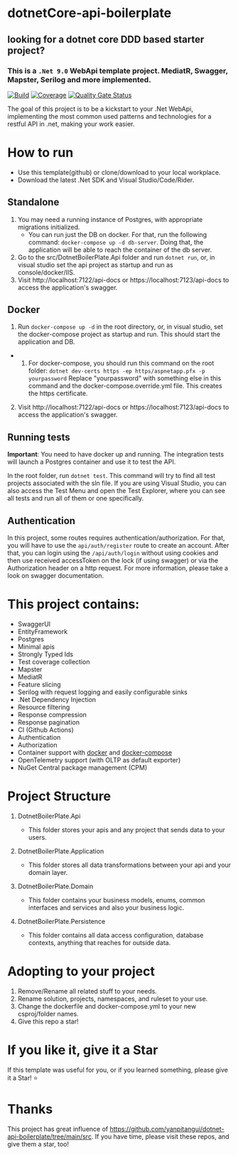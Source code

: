 # dotnetCore-api-boilerplate
## looking for a dotnet core DDD based starter project?
### This is a ``.Net 9.0`` WebApi template project. MediatR, Swagger, Mapster, Serilog and more implemented. 

[![Build](https://github.com/yanpitangui/dotnet-api-DotnetBoilerPlate/actions/workflows/build.yml/badge.svg)](https://github.com/yanpitangui/dotnet-api-DotnetBoilerPlate/actions/workflows/build.yml)
[![Coverage](https://sonarcloud.io/api/project_badges/measure?project=yanpitangui_dotnet-api-DotnetBoilerPlate&metric=coverage)](https://sonarcloud.io/dashboard?id=yanpitangui_dotnet-api-DotnetBoilerPlate)
[![Quality Gate Status](https://sonarcloud.io/api/project_badges/measure?project=yanpitangui_dotnet-api-DotnetBoilerPlate&metric=alert_status)](https://sonarcloud.io/dashboard?id=yanpitangui_dotnet-api-DotnetBoilerPlate)

The goal of this project is to be a kickstart to your .Net WebApi, implementing the most common used patterns
and technologies for a restful API in .net, making your work easier.

# How to run
- Use this template(github) or clone/download to your local workplace.
- Download the latest .Net SDK and Visual Studio/Code/Rider.

## Standalone
1. You may need a running instance of Postgres, with appropriate migrations initialized.
	- You can run just the DB on docker. For that, run the following command: ``docker-compose up -d db-server``. Doing that, the application will be able to reach the container of the db server.
2. Go to the src/DotnetBoilerPlate.Api folder and run ``dotnet run``, or, in visual studio set the api project as startup and run as console/docker/IIS.
3. Visit http://localhost:7122/api-docs or https://localhost:7123/api-docs to access the application's swagger.

## Docker
1. Run ``docker-compose up -d`` in the root directory, or, in visual studio, set the docker-compose project as startup and run. This should start the application and DB.
 - 1. For docker-compose, you should run this command on the root folder: ``dotnet dev-certs https -ep https/aspnetapp.pfx -p yourpassword``
		Replace "yourpassword" with something else in this command and the docker-compose.override.yml file.
This creates the https certificate.
2. Visit http://localhost:7122/api-docs or https://localhost:7123/api-docs to access the application's swagger.

## Running tests
**Important**: You need to have docker up and running. The integration tests will launch a Postgres container and use it to test the API.

In the root folder, run ``dotnet test``. This command will try to find all test projects associated with the sln file.
If you are using Visual Studio, you can also access the Test Menu and open the Test Explorer, where you can see all tests and run all of them or one specifically. 

## Authentication
In this project, some routes requires authentication/authorization. For that, you will have to use the ``api/auth/register`` route to create an account.
After that, you can login using the ``/api/auth/login`` without using cookies and then use received accessToken on the lock (if using swagger) or via the Authorization header on a http request.
For more information, please take a look on swagger documentation.

# This project contains:
- SwaggerUI
- EntityFramework
- Postgres
- Minimal apis
- Strongly Typed Ids
- Test coverage collection
- Mapster
- MediatR
- Feature slicing
- Serilog with request logging and easily configurable sinks
- .Net Dependency Injection
- Resource filtering
- Response compression
- Response pagination
- CI (Github Actions)
- Authentication
- Authorization
- Container support with [docker](src/DotnetBoilerPlate.Api/dockerfile) and [docker-compose](docker-compose.yml)
- OpenTelemetry support (with OLTP as default exporter)
- NuGet Central package management (CPM)

# Project Structure
1. DotnetBoilerPlate.Api
	- This folder stores your apis and any project that sends data to your users.

2. DotnetBoilerPlate.Application
	-  This folder stores all data transformations between your api and your domain layer.
	
3. DotnetBoilerPlate.Domain
	- This folder contains your business models, enums, common interfaces and services and also your business logic.
	
4. DotnetBoilerPlate.Persistence
	- This folder contains all data access configuration, database contexts, anything that reaches for outside data.


# Adopting to your project
1. Remove/Rename all related stuff to your needs.
2. Rename solution, projects, namespaces, and ruleset to your use.
3. Change the dockerfile and docker-compose.yml to your new csproj/folder names.
3. Give this repo a star!

# If you like it, give it a Star
If this template was useful for you, or if you learned something, please give it a Star! :star:

# Thanks
This project has great influence of https://github.com/yanpitangui/dotnet-api-boilerplate/tree/main/src. If you have time, please visit these repos, and give them a star, too!